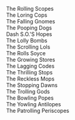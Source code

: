 The Rolling Scopes   
The Loring Cops   
The Falling Gnomes   
The Pooping Dogs   
Dash S.O.'S Hopes   
The Lolly Bombs   
The Scrolling Lols   
The Rolls Soyce   
The Growing Stores   
The Lagging Codes   
The Thrilling Stops   
The Reckless Mops   
The Stopping Dawns   
The Trolling Gods   
The Bowling Popes   
The Yowling Antilopes   
The Patrolling Periscopes   